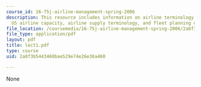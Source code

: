 ```yaml
---
course_id: 16-75j-airline-management-spring-2006
description: This resource includes information on airline terminology and measures,
  US airline capacity, airline supply terminology, and fleet planning decisions.
file_location: /coursemedia/16-75j-airline-management-spring-2006/2a8f3b5443460bae529e74e26e36a460_lect1.pdf
file_type: application/pdf
layout: pdf
title: lect1.pdf
type: course
uid: 2a8f3b5443460bae529e74e26e36a460

---
```

None